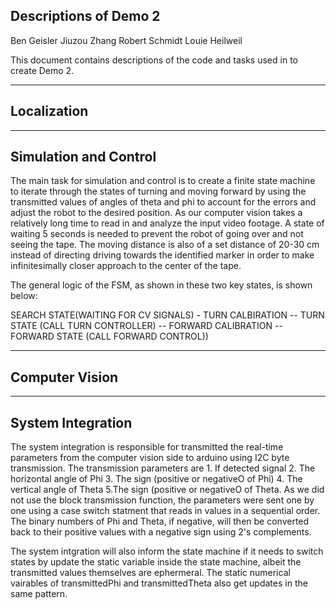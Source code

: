 Descriptions of Demo 2
---------------------------------------------------------------------------------------------------------------

Ben Geisler
Jiuzou Zhang
Robert Schmidt
Louie Heilweil

This document contains descriptions of the code and tasks used in to create Demo 2.

---------------------------------------------------------------------------------------------------------------
Localization
--

---------------------------------------------------------------------------------------------------------------
Simulation and Control
--
The main task for simulation and control is to create a finite state machine to iterate through the states of turning and moving 
forward by using the transmitted values of angles of theta and phi to account for the errors and adjust the robot to the desired
position. As our computer vision takes a relatively long time to read in and analyze the input video footage. A state of waiting 5
seconds is needed to prevent the robot of going over and not seeing the tape. The moving distance is also of a set distance of 20-30
cm instead of directing driving towards the identified marker in order to make infinitesimally closer approach to the center of the tape.

The general logic of the FSM, as shown in these two key states, is shown below:

SEARCH STATE(WAITING FOR CV SIGNALS) - TURN CALBIRATION -- TURN STATE (CALL TURN CONTROLLER) -- FORWARD CALIBRATION -- FORWARD STATE (CALL FORWARD CONTROL))



---------------------------------------------------------------------------------------------------------------
Computer Vision
--

---------------------------------------------------------------------------------------------------------------
System Integration
--
The system integration is responsible for transmitted the real-time parameters from the computer vision side to arduino using I2C byte transmission. The transmission
parameters are 1. If detected signal 2. The horizontal angle of Phi 3. The sign (positive or negativeO of Phi) 4. The vertical angle of Theta 5.The sign (positive or negativeO of Theta. As we did not use the block transmission function, the parameters were sent one by one using a case switch statment that reads in values in a sequential order. The binary numbers of Phi and Theta, if negative, will then be converted back to their positive values with a negative sign using 2's complements.

The system intgration will also inform the state machine if it needs to switch states by update the static variable inside the state machine, albeit the transmitted values themselves are ephermeral. The static numerical vairables of transmittedPhi and transmittedTheta also get updates in the same pattern.
